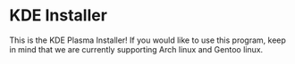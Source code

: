 # KDE Installer

This is the KDE Plasma Installer!
If you would like to use this program, keep in mind that we are currently supporting Arch linux and Gentoo linux.
